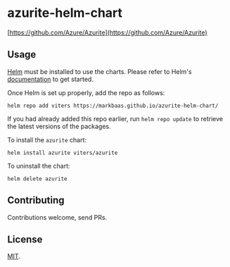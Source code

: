 # azurite-helm-chart

[https://github.com/Azure/Azurite](https://github.com/Azure/Azurite)

## Usage

[Helm](https://helm.sh) must be installed to use the charts.
Please refer to Helm's [documentation](https://helm.sh/docs/) to get started.

Once Helm is set up properly, add the repo as follows:

    helm repo add viters https://markbaas.github.io/azurite-helm-chart/

If you had already added this repo earlier, run `helm repo update` to retrieve
the latest versions of the packages.

To install the `azurite` chart:

    helm install azurite viters/azurite

To uninstall the chart:

    helm delete azurite

## Contributing

Contributions welcome, send PRs.

## License

[MIT](https://github.com/viters/azurite-helm-chart/blob/gh-pages/LICENSE).
